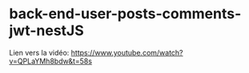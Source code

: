 # back-end-user-posts-comments-jwt-nestJS
Lien vers la vidéo: https://www.youtube.com/watch?v=QPLaYMh8bdw&t=58s
